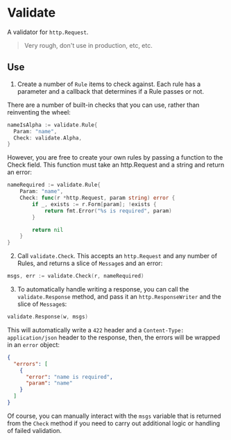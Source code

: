 # Validate

A validator for `http.Request`.

> Very rough, don't use in production, etc, etc.

## Use

1. Create a number of `Rule` items to check against. Each rule
has a parameter and a callback that determines if a Rule passes
or not.

There are a number of built-in checks that you can use, rather than
reinventing the wheel:

```go
nameIsAlpha := validate.Rule{
  Param: "name",
  Check: validate.Alpha,
}
```

However, you are free to create your own rules by passing a function
to the Check field. This function must take an http.Request and a string
and return an error:

```go
nameRequired := validate.Rule{
    Param: "name",
    Check: func(r *http.Request, param string) error {
        if _, exists := r.Form[param]; !exists {
            return fmt.Error("%s is required", param)
        }

        return nil
    }
}
```

2. Call `validate.Check`. This accepts an `http.Request` and any
number of Rules, and returns a slice of `Message`s and an error:

```go
msgs, err := validate.Check(r, nameRequired)
```

3. To automatically handle writing a response, you can call the
`validate.Response` method, and pass it an `http.ResponseWriter`
and the slice of `Message`s:

```go
validate.Response(w, msgs)
```

This will automatically write a `422` header and a
`Content-Type: application/json` header to the response, then,
the errors will be wrapped in an `error` object:

```json
{
  "errors": [
    {
      "error": "name is required",
      "param": "name"
    }
  ]
}
```

Of course, you can manually interact with the `msgs` variable
that is returned from the `Check` method if you need to carry
out additional logic or handling of failed validation.
